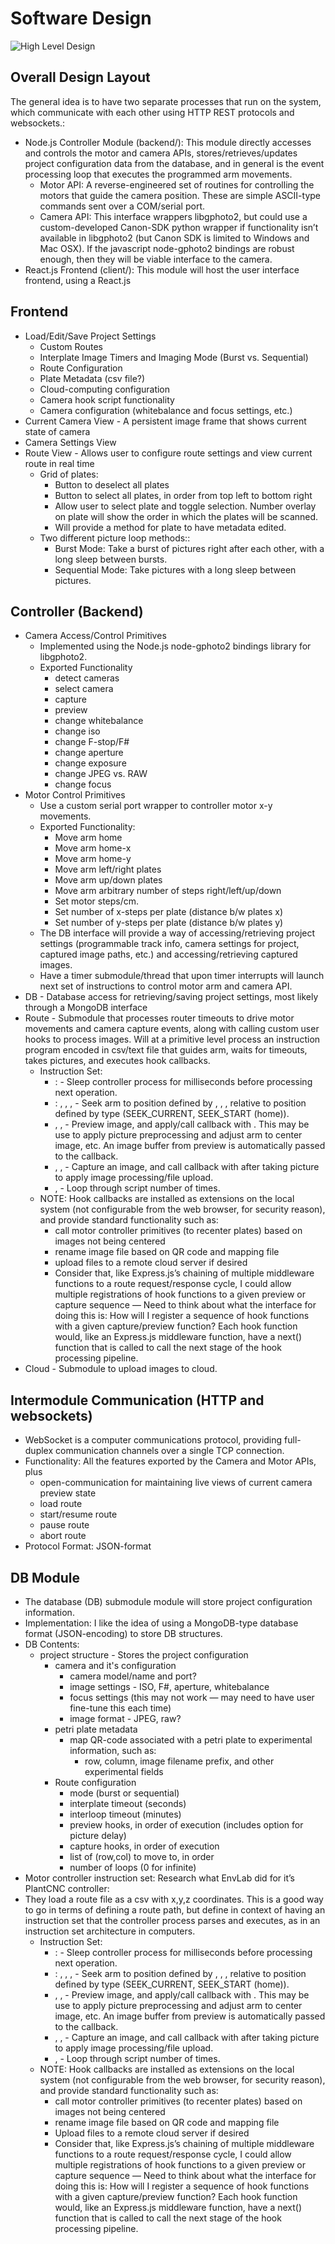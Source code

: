 # Software Design

![High Level Design](https://github.com/bliptrip/Awesom-O/blob/master/design/Awesome-O_HighDesign.png)

## Overall Design Layout
The general idea is to have two separate processes that run on the system, which communicate with each other using HTTP REST protocols and websockets.:
* Node.js Controller Module (backend/): This module directly accesses and controls the motor and camera APIs, stores/retrieves/updates project configuration data from the database, and in general is the event processing loop that executes the programmed arm movements.
    * Motor API: A reverse-engineered set of routines for controlling the motors that guide the camera position.  These are simple ASCII-type commands sent over a COM/serial port.
    * Camera API: This interface wrappers libgphoto2, but could use a custom-developed Canon-SDK python wrapper if functionality isn’t available in libgphoto2 (but Canon SDK is limited to Windows and Mac OSX).  If the javascript node-gphoto2 bindings
    are robust enough, then they will be viable interface to the camera.
* React.js Frontend (client/): This module will host the user interface frontend, using a React.js 

## Frontend
* Load/Edit/Save Project Settings
    * Custom Routes
    * Interplate Image Timers and Imaging Mode (Burst vs. Sequential)
    * Route Configuration
    * Plate Metadata (csv file?)
    * Cloud-computing configuration
    * Camera hook script functionality
    * Camera configuration (whitebalance and focus settings, etc.)
* Current Camera View - A persistent image frame that shows current state of camera
* Camera Settings View
* Route View - Allows user to configure route settings and view current route in real time
    * Grid of plates:
        * Button to deselect all plates
        * Button to select all plates, in order from top left to bottom right
        * Allow user to select plate and toggle selection.  Number overlay on plate will show the order in which the plates will be scanned.
        * Will provide a method for plate to have metadata edited.
    * Two different picture loop methods::
        * Burst Mode: Take a burst of pictures right after each other, with a long sleep between bursts.
        * Sequential Mode: Take pictures with a long sleep between pictures.

## Controller (Backend)
* Camera Access/Control Primitives
    * Implemented using the Node.js node-gphoto2 bindings library for libgphoto2. 
    * Exported Functionality
        * detect cameras
        * select camera
        * capture
        * preview
        * change whitebalance
        * change iso
        * change F-stop/F#
        * change aperture
        * change exposure
        * change JPEG vs. RAW
        * change focus
* Motor Control Primitives
    * Use a custom serial port wrapper to controller motor x-y movements.
    * Exported Functionality:
        * Move arm home
        * Move arm home-x
        * Move arm home-y
        * Move arm left/right <n> plates
        * Move arm up/down <n> plates
        * Move arm arbitrary number of steps right/left/up/down
        * Set motor steps/cm.
        * Set number of x-steps per plate (distance b/w plates x)
        * Set number of y-steps per plate (distance b/w plates y)
    * The DB interface will provide a way of accessing/retrieving project settings (programmable track info, camera settings for project, captured image paths, etc.) and accessing/retrieving captured images.
    * Have a timer submodule/thread that upon timer interrupts will launch next set of instructions to control motor arm and camera API.
* DB - Database access for retrieving/saving project settings, most likely through a MongoDB interface
* Route - Submodule that processes router timeouts to drive motor movements and camera capture events, along with calling custom user hooks to process images.  Will at a primitive level process an instruction program encoded in csv/text file that guides arm, waits for timeouts, takes pictures, and executes hook callbacks.
    * Instruction Set:
        * <Set Timer>: <ms> - Sleep controller process for <ms> milliseconds before processing next operation.
        * <Seek>: <type>, <x>, <y>, <z> - Seek arm to position defined by <x>, <y>, <z>, relative to position defined by type (SEEK_CURRENT, SEEK_START (home)).
        * <Preview>, <hook>, <params> - Preview image, and apply/call <hook> callback with <params>.  This may be use to apply picture preprocessing and adjust arm to center image, etc.  An image buffer from preview is automatically passed to the <hook> callback.
        * <Capture>, <hook>, <params> - Capture an image, and call <hook> callback with <params> after taking picture to apply image processing/file upload.
        * <Loop>, <num> - Loop through script number of times.
    * NOTE: Hook callbacks are installed as extensions on the local system (not configurable from the web browser, for security reason), and provide standard functionality such as:
        * call motor controller primitives (to recenter plates) based on images not being centered
        * rename image file based on QR code and mapping file
        * upload files to a remote cloud server if desired
        * Consider that, like Express.js’s chaining of multiple middleware functions to a route request/response cycle, I could allow multiple registrations of hook functions to a given preview or capture sequence — Need to think about what the interface for doing this is: How will I register a sequence of hook functions with a given capture/preview function?  Each hook function would, like an Express.js middleware function, have a next() function that is called to call the next stage of the hook processing pipeline.
* Cloud - Submodule to upload images to cloud.

## Intermodule Communication (HTTP and websockets)
* WebSocket is a computer communications protocol, providing full-duplex communication channels over a single TCP connection.
* Functionality: All the features exported by the Camera and Motor APIs, plus 
    * open-communication for maintaining live views of current camera preview state
    * load route
    * start/resume route
    * pause route
    * abort route
* Protocol Format: JSON-format

## DB Module
* The database (DB) submodule module will store project configuration information.
* Implementation: I like the idea of using a MongoDB-type database format (JSON-encoding) to store DB structures.
* DB Contents:
    * project structure - Stores the project configuration
        * camera and it's configuration
            * camera model/name and port?
            * image settings - ISO, F#, aperture, whitebalance 
            * focus settings (this may not work — may need to have user fine-tune this each time)
            * image format - JPEG, raw?
        * petri plate metadata
            * map QR-code associated with a petri plate to experimental information, such as:
                * row, column, image filename prefix, and other experimental fields
        * Route configuration
            * mode (burst or sequential)
            * interplate timeout (seconds)
            * interloop timeout (minutes)
            * preview hooks, in order of execution (includes option for picture delay)
            * capture hooks, in order of execution
            * list of (row,col) to move to, in order
            * number of loops (0 for infinite)
* Motor controller instruction set: Research what EnvLab did for it’s PlantCNC controller:
* They load a route file as a csv with x,y,z coordinates.  This is a good way to go in terms of defining a route path, but define in context of having an instruction set that the controller process parses and executes, as in an instruction set architecture in computers.
    * Instruction Set:
        * <Set Timer>: <ms> - Sleep controller process for <ms> milliseconds before processing next operation.
        * <Seek>: <type>, <x>, <y>, <z> - Seek arm to position defined by <x>, <y>, <z>, relative to position defined by type (SEEK_CURRENT, SEEK_START (home)).
        * <Preview>, <hook>, <params> - Preview image, and apply/call <hook> callback with <params>.  This may be use to apply picture preprocessing and adjust arm to center image, etc.  An image buffer from preview is automatically passed to the <hook> callback.
        * <Capture>, <hook>, <params> - Capture an image, and call <hook> callback with <params> after taking picture to apply image processing/file upload.
        * <Loop>, <num> - Loop through script number of times.
    * NOTE: Hook callbacks are installed as extensions on the local system (not configurable from the web browser, for security reason), and provide standard functionality such as:
        * call motor controller primitives (to recenter plates) based on images not being centered
        * rename image file based on QR code and mapping file
        * Upload files to a remote cloud server if desired
        * Consider that, like Express.js’s chaining of multiple middleware functions to a route request/response cycle, I could allow multiple registrations of hook functions to a given preview or capture sequence — Need to think about what the interface for doing this is: How will I register a sequence of hook functions with a given capture/preview function?  Each hook function would, like an Express.js middleware function, have a next() function that is called to call the next stage of the hook processing pipeline.
